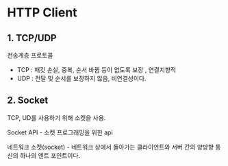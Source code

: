 # HTTP Client

## 1. TCP/UDP

전송계층 프로토콜

* TCP :  패킷 손실, 중복, 순서 바뀜 등이 없도록 보장 , 연결지향적
* UDP :  전달 및 순서를 보장하지 않음, 비연결성이다.

## 2. Socket

TCP, UD를 사용하기 위해 소켓을 사용.

Socket API -  소켓 프로그래밍을 위한 api

네트워크 소켓(socket) - 네트워크 상에서 돌아가는 클라이언트와 서버 간의 양방향 통신의 하나의 엔트 포인트이다.




